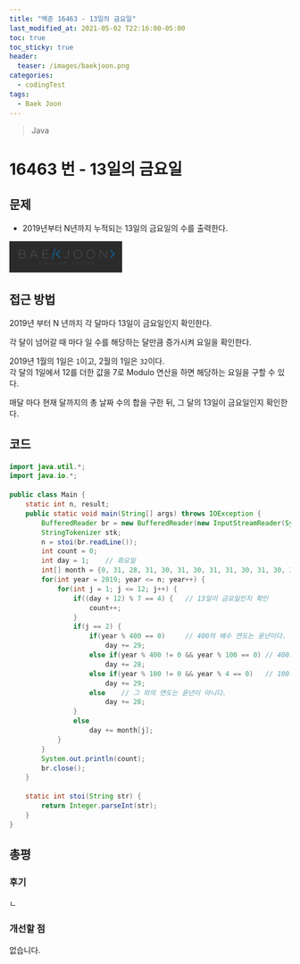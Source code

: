 ```yaml
---
title: "백준 16463 - 13일의 금요일"
last_modified_at: 2021-05-02 T22:16:00-05:00
toc: true
toc_sticky: true
header:
  teaser: /images/baekjoon.png
categories: 
  - codingTest
tags:
  - Baek Joon
---
```

> Java

16463 번 - 13일의 금요일
=============
 
## 문제
* 2019년부터 N년까지 누적되는 13일의 금요일의 수를 출력한다.

[<img src="/images/baekjoon.png" width="40%" height="40%">](https://www.acmicpc.net/problem/16463)    

## 접근 방법
2019년 부터 N 년까지 각 달마다 13일이 금요일인지 확인한다.  

각 달이 넘어갈 때 마다 일 수를 해당하는 달만큼 증가시켜 요일을 확인한다.  

2019년 1월의 1일은 `1`이고, 2월의 1일은 `32`이다.  
각 달의 1일에서 12를 더한 값을 7로 Modulo 연산을 하면 해당하는 요일을 구할 수 있다.  

매달 마다 현재 달까지의 총 날짜 수의 합을 구한 뒤, 그 달의 13일이 금요일인지 확인한다.  

## 코드
```java
import java.util.*;
import java.io.*;

public class Main {
	static int n, result;
	public static void main(String[] args) throws IOException {
		BufferedReader br = new BufferedReader(new InputStreamReader(System.in));
    	StringTokenizer stk;
    	n = stoi(br.readLine());
    	int count = 0;
    	int day = 1;	// 화요일
    	int[] month = {0, 31, 28, 31, 30, 31, 30, 31, 31, 30, 31, 30, 31};
    	for(int year = 2019; year <= n; year++) {
    		for(int j = 1; j <= 12; j++) {
    			if((day + 12) % 7 == 4) {	// 13일이 금요일인지 확인
    				count++;
    			}
    			if(j == 2) {
    				if(year % 400 == 0) 	// 400의 배수 연도는 윤년이다.
						day += 29;
					else if(year % 400 != 0 && year % 100 == 0)	// 400의 배수가 아니면서 100의 배수인 연도는 윤년이 아니다.
						day += 28;
					else if(year % 100 != 0 && year % 4 == 0)	// 100의 배수가 아니면서 4의 배수인 연도는 윤년이다.
						day += 29;
					else	// 그 외의 연도는 윤년이 아니다.
						day += 28;
    			}
    			else
    				day += month[j];
    		}
    	}
    	System.out.println(count);
    	br.close();
	}
	
	static int stoi(String str) {
    	return Integer.parseInt(str);
    }
}
```
## 총평
### 후기
ㄴ
### 개선할 점
없습니다.  

<!-- ★
<img src="/images/codingTest/bj/문제번호.PNG" width="40%" height="40%">  

-->